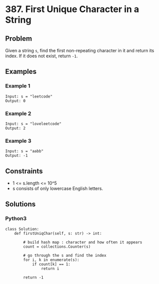 # 387. First Unique Character in a String

## Problem

Given a string `s`, find the first non-repeating character in it and return its index. If it does not exist, return `-1`.

## Examples

### Example 1

```
Input: s = "leetcode"
Output: 0
```

### Example 2

```
Input: s = "loveleetcode"
Output: 2
```

### Example 3

```
Input: s = "aabb"
Output: -1
```

## Constraints

* 1 <= s.length <= 10^5
* s consists of only lowercase English letters.

## Solutions

### Python3

```
class Solution:
    def firstUniqChar(self, s: str) -> int:
        
        # build hash map : character and how often it appears
        count = collections.Counter(s)
        
        # go through the s and find the index
        for i, k in enumerate(s):
            if count[k] == 1:
                return i     
        
        return -1
```
